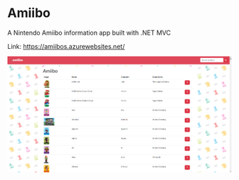 # Amiibo
A Nintendo Amiibo information app built with .NET MVC

Link: https://amiibos.azurewebsites.net/

![amiibo](/Images/site-screenshot.png)